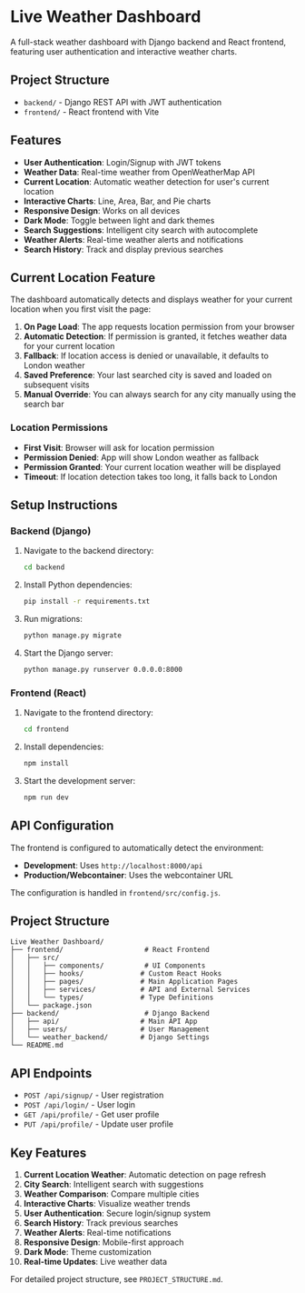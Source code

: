 # Live Weather Dashboard

A full-stack weather dashboard with Django backend and React frontend, featuring user authentication and interactive weather charts.

## Project Structure

- `backend/` - Django REST API with JWT authentication
- `frontend/` - React frontend with Vite

## Features

- **User Authentication**: Login/Signup with JWT tokens
- **Weather Data**: Real-time weather from OpenWeatherMap API
- **Current Location**: Automatic weather detection for user's current location
- **Interactive Charts**: Line, Area, Bar, and Pie charts
- **Responsive Design**: Works on all devices
- **Dark Mode**: Toggle between light and dark themes
- **Search Suggestions**: Intelligent city search with autocomplete
- **Weather Alerts**: Real-time weather alerts and notifications
- **Search History**: Track and display previous searches

## Current Location Feature

The dashboard automatically detects and displays weather for your current location when you first visit the page:

1. **On Page Load**: The app requests location permission from your browser
2. **Automatic Detection**: If permission is granted, it fetches weather data for your current location
3. **Fallback**: If location access is denied or unavailable, it defaults to London weather
4. **Saved Preference**: Your last searched city is saved and loaded on subsequent visits
5. **Manual Override**: You can always search for any city manually using the search bar

### Location Permissions

- **First Visit**: Browser will ask for location permission
- **Permission Denied**: App will show London weather as fallback
- **Permission Granted**: Your current location weather will be displayed
- **Timeout**: If location detection takes too long, it falls back to London

## Setup Instructions

### Backend (Django)

1. Navigate to the backend directory:
   ```bash
   cd backend
   ```

2. Install Python dependencies:
   ```bash
   pip install -r requirements.txt
   ```

3. Run migrations:
   ```bash
   python manage.py migrate
   ```

4. Start the Django server:
   ```bash
   python manage.py runserver 0.0.0.0:8000
   ```

### Frontend (React)

1. Navigate to the frontend directory:
   ```bash
   cd frontend
   ```

2. Install dependencies:
   ```bash
   npm install
   ```

3. Start the development server:
   ```bash
   npm run dev
   ```

## API Configuration

The frontend is configured to automatically detect the environment:
- **Development**: Uses `http://localhost:8000/api`
- **Production/Webcontainer**: Uses the webcontainer URL

The configuration is handled in `frontend/src/config.js`.

## Project Structure

```
Live Weather Dashboard/
├── frontend/                    # React Frontend
│   ├── src/
│   │   ├── components/          # UI Components
│   │   ├── hooks/              # Custom React Hooks
│   │   ├── pages/              # Main Application Pages
│   │   ├── services/           # API and External Services
│   │   └── types/              # Type Definitions
│   └── package.json
├── backend/                     # Django Backend
│   ├── api/                    # Main API App
│   ├── users/                  # User Management
│   └── weather_backend/        # Django Settings
└── README.md
```

## API Endpoints

- `POST /api/signup/` - User registration
- `POST /api/login/` - User login
- `GET /api/profile/` - Get user profile
- `PUT /api/profile/` - Update user profile

## Key Features

1. **Current Location Weather**: Automatic detection on page refresh
2. **City Search**: Intelligent search with suggestions
3. **Weather Comparison**: Compare multiple cities
4. **Interactive Charts**: Visualize weather trends
5. **User Authentication**: Secure login/signup system
6. **Search History**: Track previous searches
7. **Weather Alerts**: Real-time notifications
8. **Responsive Design**: Mobile-first approach
9. **Dark Mode**: Theme customization
10. **Real-time Updates**: Live weather data

For detailed project structure, see `PROJECT_STRUCTURE.md`. 